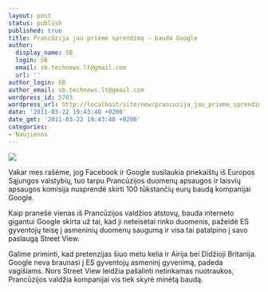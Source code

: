 ```yaml
---
layout: post
status: publish
published: true
title: Prancūzija jau priėmė sprendimą – bauda Google
author:
  display_name: SB
  login: SB
  email: sb.technews.lt@gmail.com
  url: ''
author_login: SB
author_email: sb.technews.lt@gmail.com
wordpress_id: 5703
wordpress_url: http://localhost/site/new/prancuzija_jau_prieme_sprendima__bauda_google/
date: '2011-03-22 19:43:40 +0200'
date_gmt: '2011-03-22 19:43:40 +0200'
categories:
- Naujienos
---
```

<div class="imgright"><img src="http://technews.lt/upload/google-street-view-car.jpg"  /></div>
<p>Vakar mes rašėme, jog Facebook ir Google susilaukia priekaištų iš Europos Sąjungos valstybių, tuo tarpu Prancūzijos duomenų apsaugos ir laisvių apsaugos komisija nusprendė skirti 100 tūkstančių eurų baudą kompanijai Google.</p>
<p>Kaip pranešė vienas iš Prancūzijos valdžios atstovų, bauda interneto gigantui Google skirta už tai, kad ji neteisėtai rinko duomenis, pažeidė ES gyventojų teisę į asmeninių duomenų saugumą ir visa tai patalpino į savo paslaugą Street View.</p>
<p>Galime priminti, kad pretenzijas šiuo metu kelia ir Airija bei Didžioji Britanija. Google neva braunasi į ES gyventojų asmeninį gyvenimą, padeda vagišiams. Nors Street View leidžia pašalinti netinkamas nuotraukos, Prancūzijos valdžia kompanijai vis tiek skyrė minėtą baudą.<br /></p>
